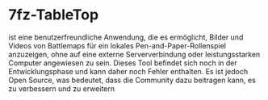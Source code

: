 # 7fz-TableTop
ist eine benutzerfreundliche Anwendung, die es ermöglicht, Bilder und Videos von Battlemaps 
für ein lokales Pen-and-Paper-Rollenspiel anzuzeigen, ohne auf eine externe Serververbindung oder 
leistungsstarken Computer angewiesen zu sein. Dieses Tool befindet sich noch in der Entwicklungsphase 
und kann daher noch Fehler enthalten. Es ist jedoch Open Source, was bedeutet, dass die Community dazu 
beitragen kann, es zu verbessern und zu erweitern
